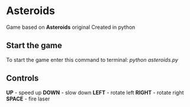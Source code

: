 # Asteroids
Game based on __Asteroids__ original
Created in python

## Start the game
To start the game enter this command to terminal: _python asteroids.py_

## Controls
__UP__ - speed up
__DOWN__ - slow down
__LEFT__ - rotate left
__RIGHT__ - rotate right
__SPACE__ - fire laser
